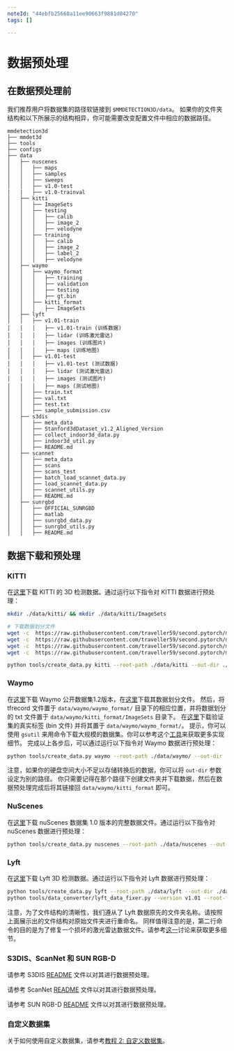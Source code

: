 ```yaml
---
noteId: "44ebfb25668a11ee90663f9881d04270"
tags: []

---
```


# 数据预处理

## 在数据预处理前

我们推荐用户将数据集的路径软链接到 `$MMDETECTION3D/data`。
如果你的文件夹结构和以下所展示的结构相异，你可能需要改变配置文件中相应的数据路径。

```
mmdetection3d
├── mmdet3d
├── tools
├── configs
├── data
│   ├── nuscenes
│   │   ├── maps
│   │   ├── samples
│   │   ├── sweeps
│   │   ├── v1.0-test
|   |   ├── v1.0-trainval
│   ├── kitti
│   │   ├── ImageSets
│   │   ├── testing
│   │   │   ├── calib
│   │   │   ├── image_2
│   │   │   ├── velodyne
│   │   ├── training
│   │   │   ├── calib
│   │   │   ├── image_2
│   │   │   ├── label_2
│   │   │   ├── velodyne
│   ├── waymo
│   │   ├── waymo_format
│   │   │   ├── training
│   │   │   ├── validation
│   │   │   ├── testing
│   │   │   ├── gt.bin
│   │   ├── kitti_format
│   │   │   ├── ImageSets
│   ├── lyft
│   │   ├── v1.01-train
│   │   │   ├── v1.01-train (训练数据)
│   │   │   ├── lidar (训练激光雷达)
│   │   │   ├── images (训练图片)
│   │   │   ├── maps (训练地图)
│   │   ├── v1.01-test
│   │   │   ├── v1.01-test (测试数据)
│   │   │   ├── lidar (测试激光雷达)
│   │   │   ├── images (测试图片)
│   │   │   ├── maps (测试地图)
│   │   ├── train.txt
│   │   ├── val.txt
│   │   ├── test.txt
│   │   ├── sample_submission.csv
│   ├── s3dis
│   │   ├── meta_data
│   │   ├── Stanford3dDataset_v1.2_Aligned_Version
│   │   ├── collect_indoor3d_data.py
│   │   ├── indoor3d_util.py
│   │   ├── README.md
│   ├── scannet
│   │   ├── meta_data
│   │   ├── scans
│   │   ├── scans_test
│   │   ├── batch_load_scannet_data.py
│   │   ├── load_scannet_data.py
│   │   ├── scannet_utils.py
│   │   ├── README.md
│   ├── sunrgbd
│   │   ├── OFFICIAL_SUNRGBD
│   │   ├── matlab
│   │   ├── sunrgbd_data.py
│   │   ├── sunrgbd_utils.py
│   │   ├── README.md

```

## 数据下载和预处理

### KITTI

在[这里](http://www.cvlibs.net/datasets/kitti/eval_object.php?obj_benchmark=3d)下载 KITTI 的 3D 检测数据。通过运行以下指令对 KITTI 数据进行预处理：

```bash
mkdir ./data/kitti/ && mkdir ./data/kitti/ImageSets

# 下载数据划分文件
wget -c  https://raw.githubusercontent.com/traveller59/second.pytorch/master/second/data/ImageSets/test.txt --no-check-certificate --content-disposition -O ./data/kitti/ImageSets/test.txt
wget -c  https://raw.githubusercontent.com/traveller59/second.pytorch/master/second/data/ImageSets/train.txt --no-check-certificate --content-disposition -O ./data/kitti/ImageSets/train.txt
wget -c  https://raw.githubusercontent.com/traveller59/second.pytorch/master/second/data/ImageSets/val.txt --no-check-certificate --content-disposition -O ./data/kitti/ImageSets/val.txt
wget -c  https://raw.githubusercontent.com/traveller59/second.pytorch/master/second/data/ImageSets/trainval.txt --no-check-certificate --content-disposition -O ./data/kitti/ImageSets/trainval.txt

python tools/create_data.py kitti --root-path ./data/kitti --out-dir ./data/kitti --extra-tag kitti
```

### Waymo

在[这里](https://waymo.com/open/download/)下载 Waymo 公开数据集1.2版本，在[这里](https://drive.google.com/drive/folders/18BVuF_RYJF0NjZpt8SnfzANiakoRMf0o?usp=sharing)下载其数据划分文件。
然后，将 tfrecord 文件置于 `data/waymo/waymo_format/` 目录下的相应位置，并将数据划分的 txt 文件置于 `data/waymo/kitti_format/ImageSets` 目录下。
在[这里](https://console.cloud.google.com/storage/browser/waymo_open_dataset_v_1_2_0/validation/ground_truth_objects)下载验证集的真实标签 (bin 文件) 并将其置于 `data/waymo/waymo_format/`。
提示，你可以使用 `gsutil` 来用命令下载大规模的数据集。你可以参考这个[工具](https://github.com/RalphMao/Waymo-Dataset-Tool)来获取更多实现细节。
完成以上各步后，可以通过运行以下指令对 Waymo 数据进行预处理：

```bash
python tools/create_data.py waymo --root-path ./data/waymo/ --out-dir ./data/waymo/ --workers 128 --extra-tag waymo
```

注意，如果你的硬盘空间大小不足以存储转换后的数据，你可以将 `out-dir` 参数设定为别的路径。
你只需要记得在那个路径下创建文件夹并下载数据，然后在数据预处理完成后将其链接回 `data/waymo/kitti_format` 即可。

### NuScenes

在[这里](https://www.nuscenes.org/download)下载 nuScenes 数据集 1.0 版本的完整数据文件。通过运行以下指令对 nuScenes 数据进行预处理：

```bash
python tools/create_data.py nuscenes --root-path ./data/nuscenes --out-dir ./data/nuscenes --extra-tag nuscenes
```

### Lyft

在[这里](https://www.kaggle.com/c/3d-object-detection-for-autonomous-vehicles/data)下载 Lyft 3D 检测数据。通过运行以下指令对 Lyft 数据进行预处理：

```bash
python tools/create_data.py lyft --root-path ./data/lyft --out-dir ./data/lyft --extra-tag lyft --version v1.01
python tools/data_converter/lyft_data_fixer.py --version v1.01 --root-folder ./data/lyft
```

注意，为了文件结构的清晰性，我们遵从了 Lyft 数据原先的文件夹名称。请按照上面展示出的文件结构对原始文件夹进行重命名。
同样值得注意的是，第二行命令的目的是为了修复一个损坏的激光雷达数据文件。请参考[这一](https://www.kaggle.com/c/3d-object-detection-for-autonomous-vehicles/discussion/110000)讨论来获取更多细节。

### S3DIS、ScanNet 和 SUN RGB-D

请参考 S3DIS [README](https://github.com/open-mmlab/mmdetection3d/blob/master/data/s3dis/README.md/) 文件以对其进行数据预处理。

请参考 ScanNet [README](https://github.com/open-mmlab/mmdetection3d/blob/master/data/scannet/README.md/) 文件以对其进行数据预处理。

请参考 SUN RGB-D [README](https://github.com/open-mmlab/mmdetection3d/blob/master/data/sunrgbd/README.md/) 文件以对其进行数据预处理。

### 自定义数据集

关于如何使用自定义数据集，请参考[教程 2: 自定义数据集](https://mmdetection3d.readthedocs.io/zh_CN/latest/tutorials/customize_dataset.html)。
